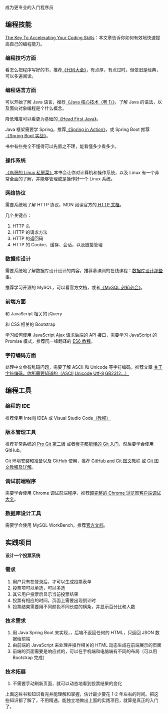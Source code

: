 成为更专业的入门程序员

## 编程技能
[The Key To Accelerating Your Coding Skills](http://blog.thefirehoseproject.com/posts/learn-to-code-and-be-self-reliant/)：本文章告诉你如何有效地快速提高自己的编程能力。

### 编程技巧方面
看怎么把程序写好的书，推荐[《代码大全》](https://book.douban.com/subject/1477390/)，有点厚，有点过时。但依旧是经典，可以多遍阅读。

### 编程语言方面
可以开始了解 Java 语言，推荐[《Java 核心技术（卷 1）》](https://book.douban.com/subject/26880667/)，了解 Java 的语法，以及面向对象编程是个什么概念。

降低难度可以看更为基础的[《Head First Java》](https://book.douban.com/subject/2000732/)。

Java 框架需要学 Spring，推荐[《Spring in Action》](https://book.douban.com/subject/26767354/)，或 Spring Boot 推荐[《Spring Boot 实战》](https://book.douban.com/subject/26857423/)。

书中有些完全不懂得可以先置之不理，能看懂多少看多少。

### 操作系统
[《鸟哥的 Linux 私房菜》](https://book.douban.com/subject/4889838/)本书会让你对计算机和操作系统，以及 Linux 有一个非常全面的了解，并能够管理或是操作好一个 Linux 系统。

### 网络协议
需要系统地了解 HTTP 协议，MDN 阅读官方的[ HTTP 文档](https://developer.mozilla.org/zh-CN/docs/Web/HTTP)。

几个关键点：

1. HTTP 头
2. HTTP 的请求方法
3. HTTP 的返回码
4. HTTP 的 Cookie、缓存、会话，以及链接管理

### 数据库设计
需要系统地了解数据库设计设计的内容，推荐慕课网的在线课程：[数据库设计那些事](https://www.imooc.com/learn/117)。

推荐学习开源的 MySQL，可以看官方文档，或者[《MySQL 必知必会》](https://book.douban.com/subject/3354490/)。

### 前端方面
和 JavaScript 相关的 jQuery

和 CSS 相关的 Bootstrap

学习如何使用 JavaScript Ajax 请求后端的 API 接口，需要学习 JavaScript 的 Promise 模式，推荐阮一峰翻译的 [ES6 教程](https://es6.ruanyifeng.com/#docs/promise)。

### 字符编码方面
处理中文会有乱码问题，需要了解 ASCII 和 Unicode 等字符编码。推荐文章 [关于字符编码，你所需要知道的（ASCII,Unicode,Utf-8,GB2312…）](http://www.imkevinyang.com/2010/06/%E5%85%B3%E4%BA%8E%E5%AD%97%E7%AC%A6%E7%BC%96%E7%A0%81%EF%BC%8C%E4%BD%A0%E6%89%80%E9%9C%80%E8%A6%81%E7%9F%A5%E9%81%93%E7%9A%84.html)

## 编程工具
### 编程的 IDE
推荐使用 Intellij IDEA 或 Visual Studio Code[（教程）](https://www.gitbook.com/?utm_source=legacy&utm_medium=redirect&utm_campaign=close_legacy)

### 版本管理工具
推荐非常系统的[ Pro Git 第二版](https://git-scm.com/book/zh/v2/) 或者[猴子都能懂的 Git 入门](https://backlog.com/git-tutorial/cn/)，然后要学会使用 GitHub。



Git 环境安装和准备以及 GitHub 使用，推荐 [GitHub and Git 图文教程](https://github.com/JiapengLi/GitTutorial) 或 [Git 图文教程及详解](https://www.jianshu.com/p/1b65ed31da97)。

### 调试前端程序
需要学会使用 Chrome 调试前端程序，推荐[超完整的 Chrome 浏览器客户端调试大全](http://www.igeekbar.com/igeekbar/post/156.htm)。

### 数据库设计工具
需要学会使用 MySQL WorkBench，推荐[官方文档](https://dev.mysql.com/doc/refman/5.7/en/)。

## 实践项目
**设计一个投票系统**

### 需求
1. 用户只有在登录后，才可以生成投票表单
2. 投票项可以单选，可以多选
3. 其它用户投票后显示当前投票结果
4. 投票有相应的时间，页面上需要出现倒计时
5. 投票结果需要用不同颜色不同长度的横条，并显示百分比和人数

### 技术需求
1. 用 Java Spring Boot 来实现，，后端不返回任何的 HTML，只返回 JSON 数据给前端
2. 由前端的 JavaScript 来处理并操作相关的 HTML 动态生成在前端展示的页面
3. 前端的页面需要是响应式的，可以在手机端和电脑端有不同的布局（可以用 Bootstrap 完成）

### 技术拓展
1. 不需要手动刷新页面，就可以动态地看到投票结果的变化



上面这些书和知识看完并能理解和掌握，估计最少要花 1-2 年左右的时间。把这些知识都了解了，不用精通，能独立地做出上面的实践项目，就算是真正的入门了。

